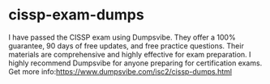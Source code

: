# cissp-exam-dumps
I have passed the CISSP exam using Dumpsvibe. They offer a 100% guarantee, 90 days of free updates, and free practice questions. Their materials are comprehensive and highly effective for exam preparation. I highly recommend Dumpsvibe for anyone preparing for certification exams.
Get more info:https://www.dumpsvibe.com/isc2/cissp-dumps.html

